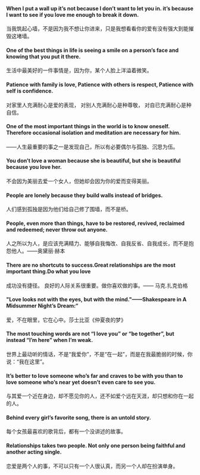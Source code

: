 #### When I put a wall up it’s not because I don’t want to let you in. it’s because I want to see if you love me enough to break it down.

当我筑起心墙，不是因为我不想让你进来，只是我想看看你的爱有没有强大到能摧毁这堵墙。
#### One of the best things in life is seeing a smile on a person’s face and knowing that you put it there.
生活中最美好的一件事情是，因为你，某个人脸上洋溢着微笑。
#### Patience with family is love, Patience with others is respect, Patience with self is confidence.
对家里人充满耐心是爱的表现， 对别人充满耐心是种尊敬， 对自已充满耐心是种自信。

#### One of the most important things in the world is to know oneself. Therefore occasional isolation and meditation are necessary for him.
——人生最重要的事之一是发现自己，所以有必要偶尔与孤独、沉思为伍。

#### You don’t love a woman because she is beautiful, but she is beautiful because you love her.
不会因为美丽去爱一个女人，但她却会因为你的爱而变得美丽。

#### People are lonely because they build walls instead of bridges.
人们感到孤独是因为他们给自己修了围墙，而不是桥。

#### People, even more than things, have to be restored, revived, reclaimed and redeemed; never throw out anyone.
人之所以为人，是应该充满精力、能够自我悔改、自我反省、自我成长，而不是抱怨他人。——奥黛丽·赫本

#### There are no shortcuts to success.Great relationships are the most important thing.Do what you love
成功没有捷径。 良好的人际关系很重要。做你喜欢做的事。—— 马克.扎克伯格

#### "Love looks not with the eyes, but with the mind."——Shakespeare in A Midsummer Night’s Dream:“
爱，不在眼里，它在心中。莎士比亚《仲夏夜的梦》

#### The most touching words are not “I love you” or “be together”, but instead “I’m here” when I’m weak.
世界上最动听的情话，不是“我爱你”，不是“在一起”，而是在我最脆弱的时候，你说：“我在这里”。

#### It’s better to love someone who’s far and craves to be with you than to love someone who’s near yet doesn’t even care to see you.
与其爱一个近在身边，却不愿见你的人，还不如爱个远在天涯，却只想和你在一起的人。

#### Behind every girl’s favorite song, there is an untold story.
每个女孩最喜欢的歌背后，都有一个没讲述的故事。

#### Relationships takes two people. Not only one person being faithful and another acting single.
恋爱是两个人的事，不可以只有一个人很认真，而另一个人却在扮演单身。
